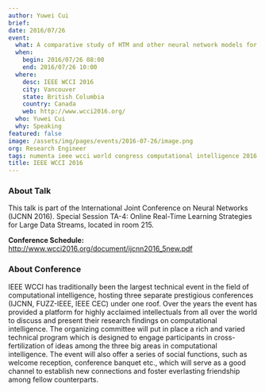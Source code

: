 ```yaml
---
author: Yuwei Cui
brief:
date: 2016/07/26
event:
  what: A comparative study of HTM and other neural network models for online sequence learning with streaming data
  when:
    begin: 2016/07/26 08:00
    end: 2016/07/26 10:00
  where:
    desc: IEEE WCCI 2016
    city: Vancouver
    state: British Columbia
    country: Canada
    web: http://www.wcci2016.org/
  who: Yuwei Cui
  why: Speaking
featured: false
image: /assets/img/pages/events/2016-07-26/image.png
org: Research Engineer
tags: numenta ieee wcci world congress computational intelligence 2016
title: IEEE WCCI 2016
---
```


### About Talk

This talk is part of the International Joint Conference on Neural Networks
(IJCNN 2016). Special Session TA-4: Online Real-Time Learning Strategies for
Large Data Streams, located in room 215.

**Conference Schedule:**
http://www.wcci2016.org/document/ijcnn2016_5new.pdf


### About Conference

IEEE WCCI has traditionally been the largest technical event in the field of
computational intelligence, hosting three separate prestigious conferences
(IJCNN, FUZZ-IEEE, IEEE CEC) under one roof. Over the years the event has
provided a platform for highly acclaimed intellectuals from all over the world
to discuss and present their research findings on computational intelligence.
The organizing committee will put in place a rich and varied technical program
which is designed to engage participants in cross-fertilization of ideas among
the three big areas in computational intelligence. The event will also offer a
series of social functions, such as welcome reception, conference banquet etc.,
which will serve as a good channel to establish new connections and foster
everlasting friendship among fellow counterparts.
